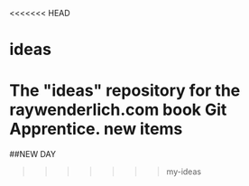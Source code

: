 <<<<<<< HEAD
# ideas
The "ideas" repository for the raywenderlich.com book Git Apprentice.
new items
=======
##NEW DAY
>>>>>>> my-ideas
